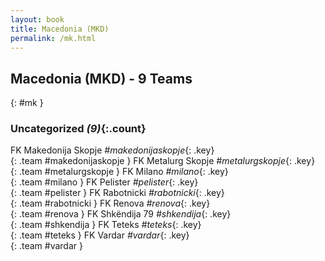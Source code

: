 ```yaml
---
layout: book
title: Macedonia (MKD)
permalink: /mk.html
---
```


## Macedonia (MKD) - 9 Teams
{: #mk }









### Uncategorized _(9)_{:.count}

FK Makedonija Skopje   _#makedonijaskopje_{: .key} <br>
{: .team #makedonijaskopje }
FK Metalurg Skopje   _#metalurgskopje_{: .key} <br>
{: .team #metalurgskopje }
FK Milano   _#milano_{: .key} <br>
{: .team #milano }
FK Pelister   _#pelister_{: .key} <br>
{: .team #pelister }
FK Rabotnicki   _#rabotnicki_{: .key} <br>
{: .team #rabotnicki }
FK Renova   _#renova_{: .key} <br>
{: .team #renova }
FK Shkëndija 79   _#shkendija_{: .key} <br>
{: .team #shkendija }
FK Teteks   _#teteks_{: .key} <br>
{: .team #teteks }
FK Vardar   _#vardar_{: .key} <br>
{: .team #vardar }


 
